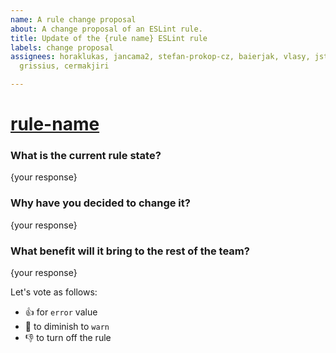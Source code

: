 ```yaml
---
name: A rule change proposal
about: A change proposal of an ESLint rule.
title: Update of the {rule name} ESLint rule
labels: change proposal
assignees: horaklukas, jancama2, stefan-prokop-cz, baierjak, vlasy, jstorm31, jiri-smolik,
  grissius, cermakjiri

---
```


# [rule-name](https://eslint.org/docs/rules/rule-name)

### What is the current rule state?
{your response}

### Why have you decided to change it?
{your response}

### What benefit will it bring to the rest of the team?
{your response}

Let's vote as follows:
* :thumbsup: for `error` value
* :handshake: to diminish to `warn`
* :thumbsdown: to turn off the rule
